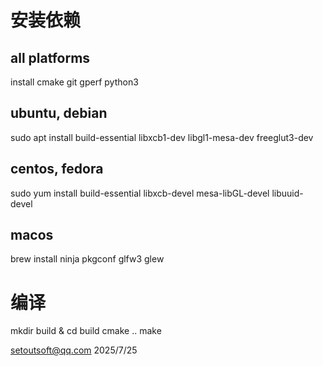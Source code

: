 ﻿
# 安装依赖
## all platforms
install cmake git gperf python3
## ubuntu, debian
sudo apt install build-essential libxcb1-dev libgl1-mesa-dev freeglut3-dev
## centos, fedora
sudo yum install build-essential libxcb-devel mesa-libGL-devel libuuid-devel
## macos
brew install ninja pkgconf glfw3 glew

# 编译
mkdir build & cd build
cmake ..
make


setoutsoft@qq.com  2025/7/25

